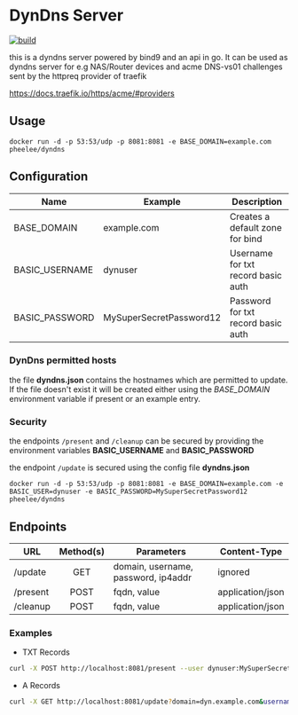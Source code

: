 # DynDns Server

[![build](https://github.com/pheelee/dyndns/actions/workflows/build.yaml/badge.svg?branch=main)](https://github.com/pheelee/dyndns/actions/workflows/build.yaml)

this is a dyndns server powered by bind9 and an api in go.
It can be used as dyndns server for e.g NAS/Router devices and acme DNS-vs01 challenges sent by the httpreq provider of traefik 

https://docs.traefik.io/https/acme/#providers

## Usage


```docker
docker run -d -p 53:53/udp -p 8081:8081 -e BASE_DOMAIN=example.com pheelee/dyndns
```

## Configuration

| Name | Example | Description |
| --- | --- | --- |
| BASE_DOMAIN | example.com | Creates a default zone for bind
| BASIC_USERNAME | dynuser | Username for txt record basic auth
| BASIC_PASSWORD | MySuperSecretPassword12 | Password for txt record basic auth

### DynDns permitted hosts

the file **dyndns.json** contains the hostnames which are permitted to update. If the file doesn't exist it will be created either using the *BASE_DOMAIN* environment variable if present or an example entry.

### Security

the endpoints `/present` and `/cleanup` can be secured by providing the environment variables **BASIC_USERNAME** and **BASIC_PASSWORD**

the endpoint `/update` is secured using the config file **dyndns.json**

```docker
docker run -d -p 53:53/udp -p 8081:8081 -e BASE_DOMAIN=example.com -e BASIC_USER=dynuser -e BASIC_PASSWORD=MySuperSecretPassword12 pheelee/dyndns
```

## Endpoints

| URL | Method(s) | Parameters | Content-Type |
| ----| :----------:| ---------- | ---------- |
| /update | GET | domain, username, password, ip4addr | ignored
| /present | POST | fqdn, value | application/json
| /cleanup | POST | fqdn, value | application/json


### Examples

* TXT Records
```bash
curl -X POST http://localhost:8081/present --user dynuser:MySuperSecretPassword12 -d '{"fqdn":"_acme-challenge.example.com","value":"1234567890"}' -H "Content-Type:application/json"
```

* A Records
```bash
curl -X GET http://localhost:8081/update?domain=dyn.example.com&username=testr&password=123&ip4addr=1.2.3.4
```
